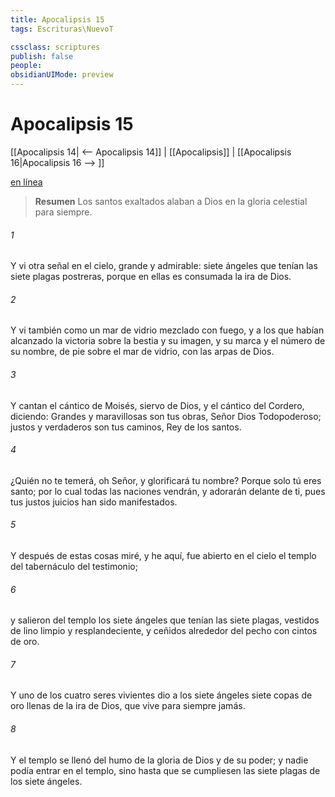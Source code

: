 ```yaml
---
title: Apocalipsis 15
tags: Escrituras\NuevoT

cssclass: scriptures
publish: false
people:
obsidianUIMode: preview
---
```


# Apocalipsis 15
[[Apocalipsis 14| <-- Apocalipsis 14]] | [[Apocalipsis]] | [[Apocalipsis 16|Apocalipsis 16 --> ]]

[en línea](https://churchofjesuschrist.org/study/scriptures/nt/rev/15?lang=spa)

> __Resumen__
Los santos exaltados alaban a Dios en la gloria celestial para siempre.

###### 1 
Y vi otra señal en el cielo, grande y admirable: siete ángeles que tenían las siete plagas postreras, porque en ellas es consumada la ira de Dios.

###### 2 
Y vi también como un mar de vidrio mezclado con fuego, y a los que habían alcanzado la victoria sobre la bestia y su imagen, y su marca y el número de su nombre, de pie sobre el mar de vidrio, con las arpas de Dios.

###### 3 
Y cantan el cántico de Moisés, siervo de Dios, y el cántico del Cordero, diciendo: Grandes y maravillosas son tus obras, Señor Dios Todopoderoso; justos y verdaderos son tus caminos, Rey de los santos.

###### 4 
¿Quién no te temerá, oh Señor, y glorificará tu nombre? Porque solo tú eres santo; por lo cual todas las naciones vendrán, y adorarán delante de ti, pues tus justos juicios han sido manifestados.

###### 5 
Y después de estas cosas miré, y he aquí, fue abierto en el cielo el templo del tabernáculo del testimonio;

###### 6 
y salieron del templo los siete ángeles que tenían las siete plagas, vestidos de lino limpio y resplandeciente, y ceñidos alrededor del pecho con cintos de oro.

###### 7 
Y uno de los cuatro seres vivientes dio a los siete ángeles siete copas de oro llenas de la ira de Dios, que vive para siempre jamás.

###### 8 
Y el templo se llenó del humo de la gloria de Dios y de su poder; y nadie podía entrar en el templo, sino hasta que se cumpliesen las siete plagas de los siete ángeles.

